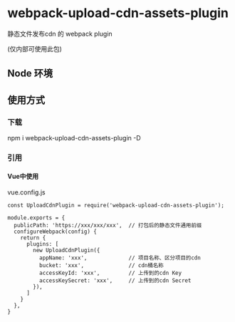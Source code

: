 # webpack-upload-cdn-assets-plugin

静态文件发布cdn 的 webpack plugin

(仅内部可使用此包)

## Node 环境

## 使用方式

### 下载

npm i webpack-upload-cdn-assets-plugin -D


### 引用

#### Vue中使用

vue.config.js

```
const UploadCdnPlugin = require('webpack-upload-cdn-assets-plugin');

module.exports = {
  publicPath: 'https://xxx/xxx/xxx',  // 打包后的静态文件通用前缀
  configureWebpack(config) {
    return {
      plugins: [
        new UploadCdnPlugin({
          appName: 'xxx',             // 项目名称、区分项目的cdn
          bucket: 'xxx',              // cdn桶名称
          accessKeyId: 'xxx',         // 上传到的cdn Key
          accessKeySecret: 'xxx',     // 上传到的cdn Secret
        }),
      ]
    }
  },
}
```
